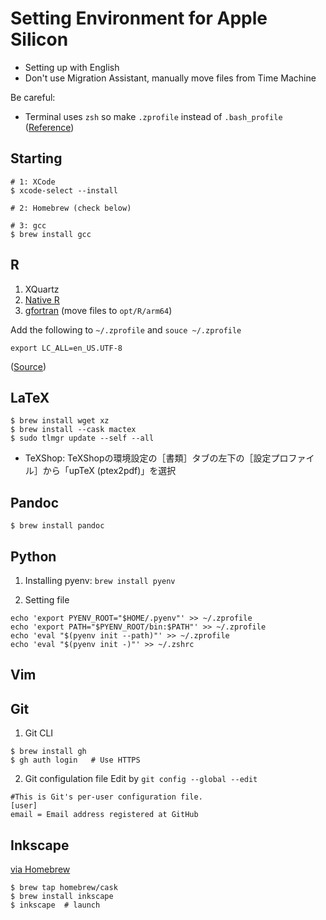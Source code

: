 # Setting Environment for Apple Silicon

* Setting up with English
* Don't use Migration Assistant, manually move files from Time Machine

Be careful:
* Terminal uses `zsh` so make `.zprofile` instead of `.bash_profile` ([Reference](https://leico.github.io/TechnicalNote/Mac/catalina-zsh))

## Starting
```
# 1: XCode
$ xcode-select --install

# 2: Homebrew (check below)

# 3: gcc
$ brew install gcc
```


## R
1. XQuartz
2. [Native R](https://cran.r-project.org/bin/macosx/)
3. [gfortran](https://mac.r-project.org/libs-arm64/) (move files to `opt/R/arm64`)

Add the following to `~/.zprofile` and `souce ~/.zprofile`
```
export LC_ALL=en_US.UTF-8
```

([Source](https://mpopov.com/blog/2021/10/10/even-faster-matrix-math-in-r-on-macos-with-m1/))


## LaTeX
```
$ brew install wget xz
$ brew install --cask mactex
$ sudo tlmgr update --self --all
```

* TeXShop: TeXShopの環境設定の［書類］タブの左下の［設定プロファイル］から「upTeX (ptex2pdf)」を選択


## Pandoc
```
$ brew install pandoc
```

## Python

1. Installing pyenv: `brew install pyenv`

2. Setting file
```
echo 'export PYENV_ROOT="$HOME/.pyenv"' >> ~/.zprofile
echo 'export PATH="$PYENV_ROOT/bin:$PATH"' >> ~/.zprofile
echo 'eval "$(pyenv init --path)"' >> ~/.zprofile
echo 'eval "$(pyenv init -)"' >> ~/.zshrc
```



## Vim

## Git
1. Git CLI
```
$ brew install gh
$ gh auth login   # Use HTTPS
```

2. Git configulation file
Edit by `git config --global --edit`
```
#This is Git's per-user configuration file.
[user]
email = Email address registered at GitHub
```


## Inkscape
[via Homebrew](https://blog.looseknot.jp/mac/m1mac_inkscape_install.html)

```
$ brew tap homebrew/cask
$ brew install inkscape
$ inkscape  # launch
```
